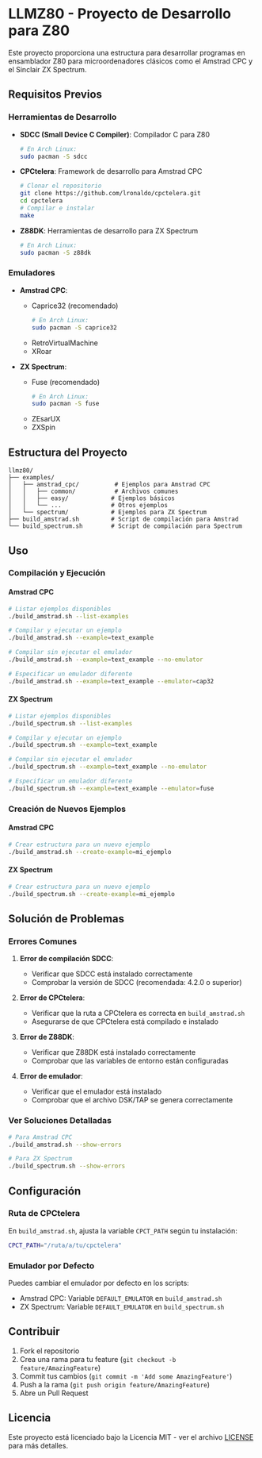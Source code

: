 # LLMZ80 - Proyecto de Desarrollo para Z80

Este proyecto proporciona una estructura para desarrollar programas en ensamblador Z80 para microordenadores clásicos como el Amstrad CPC y el Sinclair ZX Spectrum.

## Requisitos Previos

### Herramientas de Desarrollo
- **SDCC (Small Device C Compiler)**: Compilador C para Z80
  ```bash
  # En Arch Linux:
  sudo pacman -S sdcc
  ```

- **CPCtelera**: Framework de desarrollo para Amstrad CPC
  ```bash
  # Clonar el repositorio
  git clone https://github.com/lronaldo/cpctelera.git
  cd cpctelera
  # Compilar e instalar
  make
  ```

- **Z88DK**: Herramientas de desarrollo para ZX Spectrum
  ```bash
  # En Arch Linux:
  sudo pacman -S z88dk
  ```

### Emuladores
- **Amstrad CPC**:
  - Caprice32 (recomendado)
    ```bash
    # En Arch Linux:
    sudo pacman -S caprice32
    ```
  - RetroVirtualMachine
  - XRoar

- **ZX Spectrum**:
  - Fuse (recomendado)
    ```bash
    # En Arch Linux:
    sudo pacman -S fuse
    ```
  - ZEsarUX
  - ZXSpin

## Estructura del Proyecto

```
llmz80/
├── examples/
│   ├── amstrad_cpc/          # Ejemplos para Amstrad CPC
│   │   ├── common/           # Archivos comunes
│   │   ├── easy/            # Ejemplos básicos
│   │   └── ...              # Otros ejemplos
│   └── spectrum/            # Ejemplos para ZX Spectrum
├── build_amstrad.sh         # Script de compilación para Amstrad
└── build_spectrum.sh        # Script de compilación para Spectrum
```

## Uso

### Compilación y Ejecución

#### Amstrad CPC
```bash
# Listar ejemplos disponibles
./build_amstrad.sh --list-examples

# Compilar y ejecutar un ejemplo
./build_amstrad.sh --example=text_example

# Compilar sin ejecutar el emulador
./build_amstrad.sh --example=text_example --no-emulator

# Especificar un emulador diferente
./build_amstrad.sh --example=text_example --emulator=cap32
```

#### ZX Spectrum
```bash
# Listar ejemplos disponibles
./build_spectrum.sh --list-examples

# Compilar y ejecutar un ejemplo
./build_spectrum.sh --example=text_example

# Compilar sin ejecutar el emulador
./build_spectrum.sh --example=text_example --no-emulator

# Especificar un emulador diferente
./build_spectrum.sh --example=text_example --emulator=fuse
```

### Creación de Nuevos Ejemplos

#### Amstrad CPC
```bash
# Crear estructura para un nuevo ejemplo
./build_amstrad.sh --create-example=mi_ejemplo
```

#### ZX Spectrum
```bash
# Crear estructura para un nuevo ejemplo
./build_spectrum.sh --create-example=mi_ejemplo
```

## Solución de Problemas

### Errores Comunes

1. **Error de compilación SDCC**:
   - Verificar que SDCC está instalado correctamente
   - Comprobar la versión de SDCC (recomendada: 4.2.0 o superior)

2. **Error de CPCtelera**:
   - Verificar que la ruta a CPCtelera es correcta en `build_amstrad.sh`
   - Asegurarse de que CPCtelera está compilado e instalado

3. **Error de Z88DK**:
   - Verificar que Z88DK está instalado correctamente
   - Comprobar que las variables de entorno están configuradas

4. **Error de emulador**:
   - Verificar que el emulador está instalado
   - Comprobar que el archivo DSK/TAP se genera correctamente

### Ver Soluciones Detalladas
```bash
# Para Amstrad CPC
./build_amstrad.sh --show-errors

# Para ZX Spectrum
./build_spectrum.sh --show-errors
```

## Configuración

### Ruta de CPCtelera
En `build_amstrad.sh`, ajusta la variable `CPCT_PATH` según tu instalación:
```bash
CPCT_PATH="/ruta/a/tu/cpctelera"
```

### Emulador por Defecto
Puedes cambiar el emulador por defecto en los scripts:
- Amstrad CPC: Variable `DEFAULT_EMULATOR` en `build_amstrad.sh`
- ZX Spectrum: Variable `DEFAULT_EMULATOR` en `build_spectrum.sh`

## Contribuir

1. Fork el repositorio
2. Crea una rama para tu feature (`git checkout -b feature/AmazingFeature`)
3. Commit tus cambios (`git commit -m 'Add some AmazingFeature'`)
4. Push a la rama (`git push origin feature/AmazingFeature`)
5. Abre un Pull Request

## Licencia

Este proyecto está licenciado bajo la Licencia MIT - ver el archivo [LICENSE](LICENSE) para más detalles. 